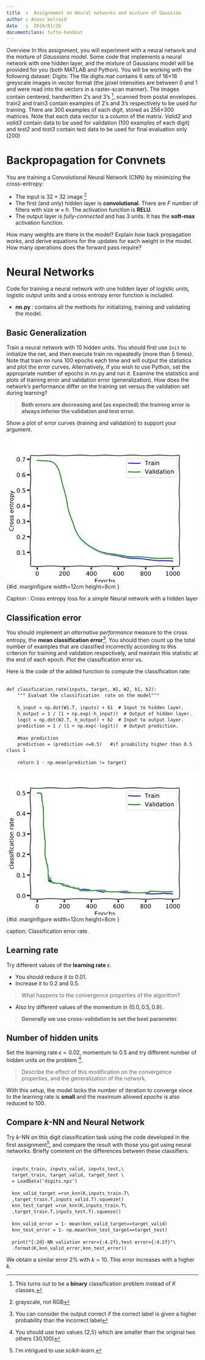 ```yaml
---
title  :  Assignement on Neural networks and mixture of Gaussian
author : Anass belcaid
date   :  2019/01/26  
documentclass: tufte-handout
---
```


Overview
In this assignment, you will experiment with a neural network and the mixture of *Gaussians*
model. Some code that implements a neural network with one hidden layer, and the mixture
of Gaussians model will be provided for you (both MATLAB and Python).
You will be working with the following dataset:
Digits: The file digits.mat contains 6 sets of 16×16 greyscale images in vector format (the
jpixel intensities are between 0 and 1 and were read into the vectors in a raster-scan manner).
The images contain centered, handwritten 2’s and 3’s [^1], scanned from postal envelopes. train2
and train3 contain examples of 2’s and 3’s respectively to be used for training. There are 300
examples of each digit, stored as 256×300 matrices. Note that each data vector is a column
of the matrix. *Valid2* and *valid3* contain data to be used for validation (100 examples of
each digit) and *test2* and *test3* contain test data to be used for final evaluation only (200)


# Backpropagation for Convnets


You are training a Convolutional Neural Network (CNN) by minimizing the cross-entropy:

* The input is $32 \times 32$ image [^2]
* The first (and only) hidden layer is **convolutional**. There are $F$ number of filters with size $w\times h$. The activation function is **RELU**.
* The output layer is _fully-connected_ and has 3 units. It has the **soft-max** activation function.


How many weights are there in the model? Explain how back propagation works, and derive
equations for the updates for each weight in the model. How many operations does the forward pass require?

<!-- TODO: Answer the question -->


# Neural Networks

Code for training a neural network with one hidden layer of logistic units, logistic output units and a cross entropy error function is included. 

* **nn.py** : contains all the methods for initializing, training and validating the model.


## Basic Generalization

Train a neural network with 10 hidden units. You should first use `Init` to initialize the
net, and then execute train nn repeatedly (more than 5 times). Note that train nn runs
100 epochs each time and will output the statistics and plot the error curves. Alternatively, if
you wish to use Python, set the appropriate number of epochs in nn.py and run it. Examine
the statistics and plots of training error and validation error (generalization). How does the
network’s performance differ on the training set versus the validation set during learning?

> **Both errors are decreasing and (as expected) the training error is always inferior the validation and test error.**


Show a plot of error curves (training and validation) to support your argument.

![img](data/cross_entropy_Q2_1.png){#id .marginfigure width=12cm height=8cm }

Caption : Cross entropy loss for a simple Neural network with a hidden layer



## Classification error 

You should implement an *alternative performance* measure to the cross entropy, the **mean
classification error**[^3]. You should then count up the total number of examples
that are classified incorrectly according to this criterion for training and validation respectively, and maintain this statistic at the end of each epoch. Plot the classification error vs.


Here is the code of the added  function to compute the classification rate:

~~~{#function_classification .python }

def classfication_rate(inputs, target, W1, W2, b1, b2):
    """ Evaluat the classification  rate on the model"""

    h_input = np.dot(W1.T, inputs) + b1  # Input to hidden layer.
    h_output = 1 / (1 + np.exp(-h_input))  # Output of hidden layer.
    logit = np.dot(W2.T, h_output) + b2  # Input to output layer.
    prediction = 1 / (1 + np.exp(-logit))  # Output prediction.

    #max prediction
    prediction = (prediction <=0.5)   #if proability higher than 0.5 class 1

    return 1 - np.mean(prediction != target)
~~~

![img2](data/classification_rate_Q2_2.png){#id .marginfigure width=12cm height=8cm }

caption: Classification error rate.


## Learning rate

Try different values of the **learning rate** $\epsilon$.

* You should reduce it to $0.01$.
* Increase it to $0.2$ and $0.5$.

> What happens to the convergence properties of the algorithm?


* Also try different values of the momentum in $\{0.0,0.5,0.9\}$.

> **Generally we use cross-validation to set the best parameter**.

## Number of hidden units

Set the learning rate $\epsilon=0.02$, momentum to $0.5$ and try different number of hidden units on the problem [^4].

> Describe the effect of this modification on the convergence properties, and the generalization of the network.


With this setup, the model lacks the number of iteration to converge since to the learning rate is **small** and the maximum allowed _epochs_ is also reduced to $100$.


## Compare $k$-NN and Neural Network

Try $k$-NN on this digit classification task using the code developed in the first assignment[^5], and compare the result with those you got using neural networks. Briefly comment on the differences between these classifiers.



~~~{#knn .python}

  inputs_train, inputs_valid, inputs_test,\
  target_train, target_valid, target_test \
  = LoadData('digits.npz')

  knn_valid_target =run_knn(K,inputs_train.T\
  ,target_train.T,inputs_valid.T).squeeze()
  knn_test_target =run_knn(K,inputs_train.T\
  ,target_train.T,inputs_test.T).squeeze()

  knn_valid_error = 1- mean(knn_valid_target==target_valid)
  knn_test_error = 1- np.mean(knn_test_target==target_test)

  print("{:2d}-NN valiation error={:4.2f},test error={:4.2f}"\
  .format(K,knn_valid_error,knn_test_error))

~~~

We obtain a similar error $2\%$ with $k=10$. This error increases with a higher $k$.

[^1]: This turns out to be a **binary** classification problem instead of $K$ classes.

[^2]: grayscale, not RGB
[^3]: You can consider the output correct if the correct label is given a higher probability than the incorrect label

[^4]: You should use two values {2,5} which are smaller than the original two others {30,100}

[^5]: I'm intrigued to use *scikit-learn*.
